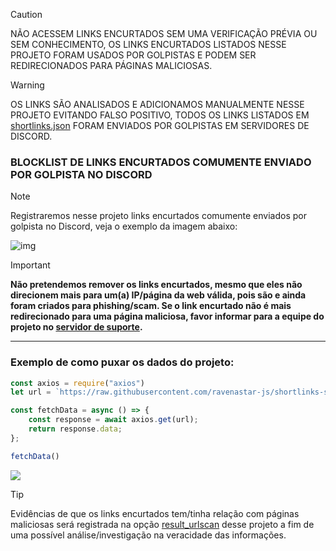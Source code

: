 > [!CAUTION]
> NÃO ACESSEM LINKS ENCURTADOS SEM UMA VERIFICAÇÃO PRÉVIA OU SEM CONHECIMENTO, OS LINKS ENCURTADOS LISTADOS NESSE PROJETO FORAM USADOS POR GOLPISTAS E PODEM SER REDIRECIONADOS PARA PÁGINAS MALICIOSAS.

> [!WARNING]  
> OS LINKS SÃO ANALISADOS E ADICIONAMOS MANUALMENTE NESSE PROJETO EVITANDO FALSO POSITIVO, TODOS OS LINKS LISTADOS EM [shortlinks.json](/scams/shortlinks.json) FORAM ENVIADOS POR GOLPISTAS EM SERVIDORES DE DISCORD.

### BLOCKLIST DE LINKS ENCURTADOS COMUMENTE ENVIADO POR GOLPISTA NO DISCORD

> [!NOTE]
> Registraremos nesse projeto links encurtados comumente enviados por golpista no Discord, veja o exemplo da imagem abaixo:

![img](https://i.imgur.com/8KHcjBx.png)


> [!IMPORTANT] 
> **️Não pretendemos remover os links encurtados, mesmo que eles não direcionem mais para um(a) IP/página da web válida, pois são e ainda foram criados para phishing/scam. Se o link encurtado não é mais redirecionado para uma página maliciosa, favor informar para a equipe do projeto no [servidor de suporte](https://discord.gg/PGmfDBSXC7).**
---
### Exemplo de como puxar os dados do projeto:
```javascript
const axios = require("axios")
let url = `https://raw.githubusercontent.com/ravenastar-js/shortlinks-scams/main/scams/shortlinks.json`

const fetchData = async () => {
    const response = await axios.get(url);
    return response.data;
};

fetchData()
```
<a href="https://www.npmjs.com/package/axios" target="_blank"><img src="https://img.shields.io/badge/-axios-c40404?style=flat-square&labelColor=c40404&logo=npm&logoColor=white&link=https://www.npmjs.com/package/axios"/></a>

> [!TIP]
> Evidências de que os links encurtados tem/tinha relação com páginas maliciosas será registrada na opção [result_urlscan](/scams/shortlinks.json) desse projeto a fim de uma possível análise/investigação na veracidade das informações.

